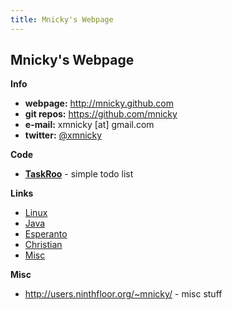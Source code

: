 ```yaml
---
title: Mnicky's Webpage
---
```


## Mnicky's Webpage ##
  
  
  

**Info**

* **webpage:** <http://mnicky.github.com>
* **git repos:** <https://github.com/mnicky>
* **e-mail:** xmnicky \[at\] gmail.com
* **twitter:** [@xmnicky](http://twitter.com/xmnicky)

**Code**

* **[TaskRoo](https://github.com/mnicky/taskroo)** - simple todo list

**Links**

* [Linux](/links/linux.html)
* [Java](/links/java.html)
* [Esperanto](/links/esperanto.html)
* [Christian](/links/christian.html)
* [Misc](/links/misc.html)

**Misc**

* <http://users.ninthfloor.org/~mnicky/> - misc stuff
